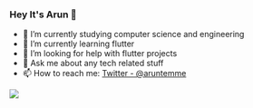 ### Hey It's Arun 👋

- 🔭 I’m currently studying computer science and engineering
- 🌱 I’m currently learning flutter
- 🤔 I’m looking for help with flutter projects
- 💬 Ask me about any tech related stuff
- 📫 How to reach me: [Twitter - @aruntemme](https://twitter.com/aruntemme)

<img src="https://github-readme-stats.vercel.app/api?username=aruntemme&&show_icons=true&title_color=ffffff&icon_color=ffffff&text_color=d66b24&bg_color=000000">
